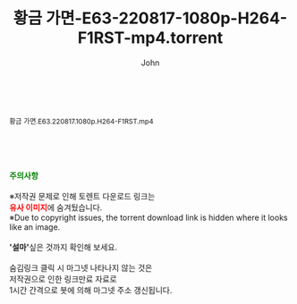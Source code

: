 ﻿---
layout: post
title:  "황금 가면-E63-220817-1080p-H264-F1RST-mp4.torrent"
author: John
categories: [ 드라마 ]
tags: [  ]
image:  
description: "황금 가면-E63-220817-1080p-H264-F1RST-mp4 torrent 정보 공유"
toc: true
toc_sticky: true
---

<br>
<div class="view-img">
<a class="view_image" href="http://torrentmobile61.com/bbs/view_image.php?fn=%2Fdata%2Ffile%2Fdrama%2F3735183265_pw3HtfoR_be46900d90479039ed890d00e3abf19602b7e4e8.jpg" target="_blank"><img alt="" class="img-tag" content="http://torrentmobile61.com/data/file/drama/3735183265_pw3HtfoR_be46900d90479039ed890d00e3abf19602b7e4e8.jpg" itemprop="image" src="http://torrentmobile61.com/data/file/drama/thumb-3735183265_pw3HtfoR_be46900d90479039ed890d00e3abf19602b7e4e8_835x2212.jpg"/></a></div><div class="view-content" itemprop="description">
<p><span style="font-size:12px;">황금 가면.E63.220817.1080p.H264-F1RST.mp4</span> </p> </div>
    
<br><br><br>
<p data-ke-size="size16"><b><span style="color: green;">주의사항</span></b><br /><br />※저작권 문제로 인해 토렌트 다운로드 링크는<br /><b><span style="color: red;">유사 이미지</span></b>에 숨겨뒀습니다.<br />※Due to copyright issues, the torrent download link is hidden where it looks like an image.<br /><br /><b>'설마'</b>싶은 것까지 확인해 보세요.<br /><br />숨김링크 클릭 시 마그넷 나타나지 않는 것은<br />저작권으로 인한 링크만료 자료로<br />1시간 간격으로 봇에 의해 마그넷 주소 갱신됩니다.</p>
